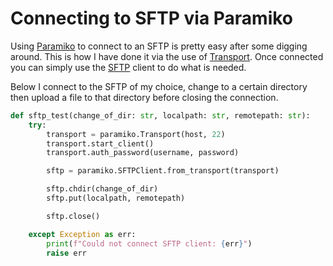 # Connecting to SFTP via Paramiko

Using [Paramiko](https://docs.paramiko.org/en/stable/index.html) to connect to
an SFTP is pretty easy after some digging around. This is how I have done it via
the use of [Transport](https://docs.paramiko.org/en/stable/api/transport.html).
Once connected you can simply use the
[SFTP](https://docs.paramiko.org/en/stable/api/sftp.html) client to do what is
needed.

Below I connect to the SFTP of my choice, change to a certain directory then
upload a file to that directory before closing the connection.

```python
def sftp_test(change_of_dir: str, localpath: str, remotepath: str):
    try:
        transport = paramiko.Transport(host, 22)
        transport.start_client()
        transport.auth_password(username, password)

        sftp = paramiko.SFTPClient.from_transport(transport)

        sftp.chdir(change_of_dir)
        sftp.put(localpath, remotepath)

        sftp.close()

    except Exception as err:
        print(f"Could not connect SFTP client: {err}")
        raise err
```
